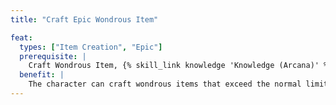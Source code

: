 ```yaml
---
title: "Craft Epic Wondrous Item"

feat:
  types: ["Item Creation", "Epic"]
  prerequisite: |
    Craft Wondrous Item, {% skill_link knowledge 'Knowledge (Arcana)' %} 26 ranks, {% skill_link spellcraft %} 26 ranks.
  benefit: |
    The character can craft wondrous items that exceed the normal limits for such items.
---
```

